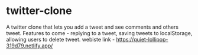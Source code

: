 # twitter-clone
A twitter clone that lets you add a tweet and see comments and others tweet.
Features to come - replying to a tweet, saving tweets to localStorage, allowing users to delete tweet.
webiste link - https://quiet-lollipop-319d79.netlify.app/
